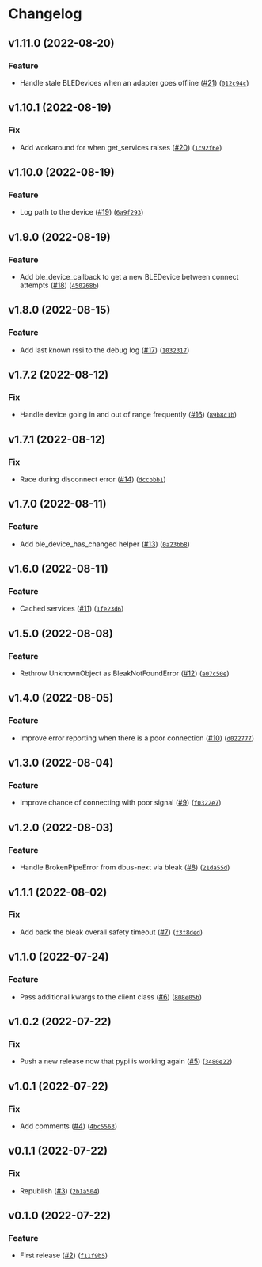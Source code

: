 # Changelog

<!--next-version-placeholder-->

## v1.11.0 (2022-08-20)
### Feature
* Handle stale BLEDevices when an adapter goes offline ([#21](https://github.com/Bluetooth-Devices/bleak-retry-connector/issues/21)) ([`012c94c`](https://github.com/Bluetooth-Devices/bleak-retry-connector/commit/012c94c17e81511f84764037a48be1ba686453b3))

## v1.10.1 (2022-08-19)
### Fix
* Add workaround for when get_services raises ([#20](https://github.com/Bluetooth-Devices/bleak-retry-connector/issues/20)) ([`1c92f6e`](https://github.com/Bluetooth-Devices/bleak-retry-connector/commit/1c92f6ed3b643f8f739e7a27b56111cd71e23696))

## v1.10.0 (2022-08-19)
### Feature
* Log path to the device ([#19](https://github.com/Bluetooth-Devices/bleak-retry-connector/issues/19)) ([`6a9f293`](https://github.com/Bluetooth-Devices/bleak-retry-connector/commit/6a9f2930e06ee393f0b3885c3d845d485c18babd))

## v1.9.0 (2022-08-19)
### Feature
* Add ble_device_callback to get a new BLEDevice between connect attempts ([#18](https://github.com/Bluetooth-Devices/bleak-retry-connector/issues/18)) ([`450268b`](https://github.com/Bluetooth-Devices/bleak-retry-connector/commit/450268b8498f730576957f0dbb1cbe0dedbdf14a))

## v1.8.0 (2022-08-15)
### Feature
* Add last known rssi to the debug log ([#17](https://github.com/Bluetooth-Devices/bleak-retry-connector/issues/17)) ([`1032317`](https://github.com/Bluetooth-Devices/bleak-retry-connector/commit/10323172a1faacca01e6bfb690e92b9e5fb1bd80))

## v1.7.2 (2022-08-12)
### Fix
* Handle device going in and out of range frequently ([#16](https://github.com/Bluetooth-Devices/bleak-retry-connector/issues/16)) ([`89b8c1b`](https://github.com/Bluetooth-Devices/bleak-retry-connector/commit/89b8c1ba63151043d0d6977b0c4a173cb616a9a5))

## v1.7.1 (2022-08-12)
### Fix
* Race during disconnect error ([#14](https://github.com/Bluetooth-Devices/bleak-retry-connector/issues/14)) ([`dccbbb1`](https://github.com/Bluetooth-Devices/bleak-retry-connector/commit/dccbbb1e34028dbd3e3b155502bb70d1ffaa11a8))

## v1.7.0 (2022-08-11)
### Feature
* Add ble_device_has_changed helper ([#13](https://github.com/Bluetooth-Devices/bleak-retry-connector/issues/13)) ([`0a23bb8`](https://github.com/Bluetooth-Devices/bleak-retry-connector/commit/0a23bb8bbd2c8d0fafc20f3d2da36415ed4759be))

## v1.6.0 (2022-08-11)
### Feature
* Cached services ([#11](https://github.com/Bluetooth-Devices/bleak-retry-connector/issues/11)) ([`1fe23d6`](https://github.com/Bluetooth-Devices/bleak-retry-connector/commit/1fe23d6397a7ac2b5994778a9ddc06e687de5ba3))

## v1.5.0 (2022-08-08)
### Feature
* Rethrow UnknownObject as BleakNotFoundError ([#12](https://github.com/Bluetooth-Devices/bleak-retry-connector/issues/12)) ([`a07c50e`](https://github.com/Bluetooth-Devices/bleak-retry-connector/commit/a07c50e8a910aadc6cec806c0e8888a00def97f6))

## v1.4.0 (2022-08-05)
### Feature
* Improve error reporting when there is a poor connection ([#10](https://github.com/Bluetooth-Devices/bleak-retry-connector/issues/10)) ([`d022777`](https://github.com/Bluetooth-Devices/bleak-retry-connector/commit/d0227773ff01b4d665fd7bd3e94a330d61214f88))

## v1.3.0 (2022-08-04)
### Feature
* Improve chance of connecting with poor signal ([#9](https://github.com/Bluetooth-Devices/bleak-retry-connector/issues/9)) ([`f0322e7`](https://github.com/Bluetooth-Devices/bleak-retry-connector/commit/f0322e73d450eaf0d088f0dd26a934f3fff40907))

## v1.2.0 (2022-08-03)
### Feature
* Handle BrokenPipeError from dbus-next via bleak ([#8](https://github.com/Bluetooth-Devices/bleak-retry-connector/issues/8)) ([`21da55d`](https://github.com/Bluetooth-Devices/bleak-retry-connector/commit/21da55dcc37754bcbf904c6ab8162cd4f091e2c4))

## v1.1.1 (2022-08-02)
### Fix
* Add back the bleak overall safety timeout ([#7](https://github.com/Bluetooth-Devices/bleak-retry-connector/issues/7)) ([`f3f8ded`](https://github.com/Bluetooth-Devices/bleak-retry-connector/commit/f3f8ded4082bb155d2626a3ec3c693b11bbc355b))

## v1.1.0 (2022-07-24)
### Feature
* Pass additional kwargs to the client class ([#6](https://github.com/Bluetooth-Devices/bleak-retry-connector/issues/6)) ([`808e05b`](https://github.com/Bluetooth-Devices/bleak-retry-connector/commit/808e05bc2d831307f3e093a9d9d42a2409a0a681))

## v1.0.2 (2022-07-22)
### Fix
* Push a new release now that pypi is working again ([#5](https://github.com/Bluetooth-Devices/bleak-retry-connector/issues/5)) ([`3480e22`](https://github.com/Bluetooth-Devices/bleak-retry-connector/commit/3480e225e8567e6b4a75d166c6a5b3e4661ebb46))

## v1.0.1 (2022-07-22)
### Fix
* Add comments ([#4](https://github.com/Bluetooth-Devices/bleak-retry-connector/issues/4)) ([`4bc5563`](https://github.com/Bluetooth-Devices/bleak-retry-connector/commit/4bc5563c23bc8cdb9ae44ede0d2ea86693968610))

## v0.1.1 (2022-07-22)
### Fix
* Republish ([#3](https://github.com/Bluetooth-Devices/bleak-retry-connector/issues/3)) ([`2b1a504`](https://github.com/Bluetooth-Devices/bleak-retry-connector/commit/2b1a5042f2250db16d655b1f18a24e74f82f77d2))

## v0.1.0 (2022-07-22)
### Feature
* First release ([#2](https://github.com/Bluetooth-Devices/bleak-retry-connector/issues/2)) ([`f11f9b5`](https://github.com/Bluetooth-Devices/bleak-retry-connector/commit/f11f9b5ea1a998bfbd407ffaff299d40243e4e0a))
